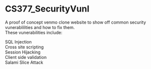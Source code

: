 # CS377_SecurityVunl
A proof of concept venmo clone website to show off common security vunerablilities and how to fix them.      
These vunerabilities include:   
   
SQL Injection  
Cross site scripting  
Session Hijacking  
Client side validation   
Salami Slice Attack  
